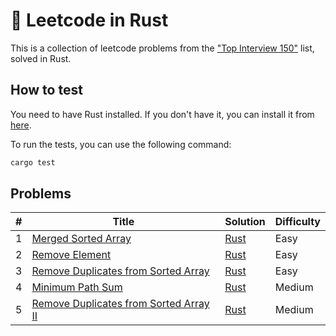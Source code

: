 # 🦀 Leetcode in Rust

This is a collection of leetcode problems from the ["Top Interview 150"](https://leetcode.com/studyplan/top-interview-150/) list, solved in Rust.

## How to test

You need to have Rust installed.
If you don't have it, you can install it from [here](https://www.rust-lang.org/tools/install).

To run the tests, you can use the following command:

```bash
cargo test
```

## Problems
| # | Title | Solution | Difficulty |
|---| ----- | -------- | ---------- |
| 1 | [Merged Sorted Array](https://leetcode.com/problems/merge-sorted-array/) | [Rust](src/merge_sorted_array.rs) | Easy |
| 2 | [Remove Element](https://leetcode.com/problems/remove-element/) | [Rust](src/remove_element.rs) | Easy |
| 3 | [Remove Duplicates from Sorted Array](https://leetcode.com/problems/remove-duplicates-from-sorted-array/) | [Rust](src/remove_duplicates_from_sorted_array.rs) | Easy |
| 4 | [Minimum Path Sum](https://leetcode.com/problems/minimum-path-sum/) | [Rust](src/minimum_path_sum.rs) | Medium |
| 5 | [Remove Duplicates from Sorted Array II](https://leetcode.com/problems/remove-duplicates-from-sorted-array-ii/) | [Rust](src/remove_duplicates_from_sorted_array_ii.rs) | Medium |
